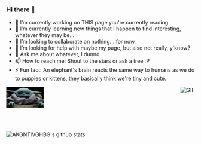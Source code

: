 ### Hi there 👋
- 🔭 I’m currently working on THIS page you're currently reading.
- 🌱 I’m currently learning new things that I happen to find interesting, whatever they may be...
- 👯 I’m looking to collaborate on nothing... for now.
- 🤔 I’m looking for help with maybe my page, but also not really, y'know?
- 💬 Ask me about whatever, I dunno 
- 📫 How to reach me: Shout to the stars or ask a tree :P
- ⚡ Fun fact: An elephant's brain reacts the same way to humans as we do to puppies or kittens, they basically think we're tiny and cute.

<img src="https://github.com/hargun79/hargun79/blob/master/Assets/hi.gif" style="width: 100px;">
  <img align="right" alt="GIF" src="https://media.giphy.com/media/iIqmM5tTjmpOB9mpbn/giphy.gif" />
  
 ###      ‏‏‎ 
  
  ![AKGNTIVGHBG's github stats](https://github-readme-stats.vercel.app/api?username=AKGNTIVGHBG&show_icons=true&hide_border=true)
